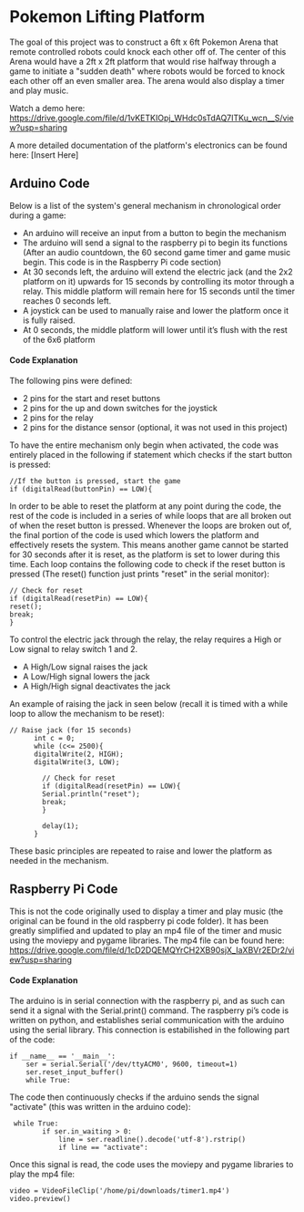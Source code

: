 # Pokemon Lifting Platform
The goal of this project was to construct a 6ft x 6ft Pokemon Arena that remote controlled robots could knock each other off of. The center of this Arena would have a 2ft x 2ft platform that would rise halfway through a game to initiate a "sudden death" where robots would be forced to knock each other off an even smaller area. The arena would also display a timer and play music.

Watch a demo here: https://drive.google.com/file/d/1vKETKIOpj_WHdc0sTdAQ7ITKu_wcn__S/view?usp=sharing

A more detailed documentation of the platform's electronics can be found here: [Insert Here]

## Arduino Code
Below is a list of the system's general mechanism in chronological order during a game:
- An arduino will receive an input from a button to begin the mechanism
- The arduino will send a signal to the raspberry pi to begin its functions (After an audio countdown, the 60 second game timer and game music begin. This code is in the Raspberry Pi code section)
- At 30 seconds left, the arduino will extend the electric jack (and the 2x2 platform on it) upwards for 15 seconds by controlling its motor through a relay. This middle platform will remain here for 15 seconds until the timer reaches 0 seconds left.
- A joystick can be used to manually raise and lower the platform once it is fully raised.
- At 0 seconds, the middle platform will lower until it’s flush with the rest of the 6x6 platform

#### Code Explanation
The following pins were defined:
- 2 pins for the start and reset buttons
- 2 pins for the up and down switches for the joystick
- 2 pins for the relay
- 2 pins for the distance sensor (optional, it was not used in this project)


To have the entire mechanism only begin when activated, the code was entirely placed in the following if statement which checks if the start button is pressed:
```
//If the button is pressed, start the game
if (digitalRead(buttonPin) == LOW){
```


In order to be able to reset the platform at any point during the code, the rest of the code is included in a series of while loops that are all broken out of when the reset button is pressed. Whenever the loops are broken out of, the final portion of the code is used which lowers the platform and effectively resets the system. This means another game cannot be started for 30 seconds after it is reset, as the platform is set to lower during this time. Each loop contains the following code to check if the reset button is pressed (The reset() function just prints "reset" in the serial monitor):
```
// Check for reset
if (digitalRead(resetPin) == LOW){
reset();
break; 
}
```

To control the electric jack through the relay, the relay requires a High or Low signal to relay switch 1 and 2.
- A High/Low signal raises the jack
- A Low/High signal lowers the jack
- A High/High signal deactivates the jack

An example of raising the jack in seen below (recall it is timed with a while loop to allow the mechanism to be reset):
```
// Raise jack (for 15 seconds)
      int c = 0;
      while (c<= 2500){
      digitalWrite(2, HIGH);
      digitalWrite(3, LOW);
      
        // Check for reset
        if (digitalRead(resetPin) == LOW){
        Serial.println("reset");
        break; 
        }

        delay(1);
      }
```

These basic principles are repeated to raise and lower the platform as needed in the mechanism.


## Raspberry Pi Code
This is not the code originally used to display a timer and play music (the original can be found in the old raspberry pi code folder). It has been greatly simplified and updated to play an mp4 file of the timer and music using the moviepy and pygame libraries. The mp4 file can be found here: 
https://drive.google.com/file/d/1cD2DQEMQYrCH2XB90sjX_IaXBVr2EDr2/view?usp=sharing

#### Code Explanation
The arduino is in serial connection with the raspberry pi, and as such can send it a signal with the Serial.print() command. The raspberry pi’s code is written on python, and establishes serial communication with the arduino using the serial library. This connection is estabilished in the following part of the code:
```
if __name__ == '__main__':
    ser = serial.Serial('/dev/ttyACM0', 9600, timeout=1)
    ser.reset_input_buffer()
    while True:
```

The code then continuously checks if the arduino sends the signal "activate" (this was written in the arduino code):
```
 while True:
        if ser.in_waiting > 0:
            line = ser.readline().decode('utf-8').rstrip()
            if line == "activate":
```

Once this signal is read, the code uses the moviepy and pygame libraries to play the mp4 file:
```
video = VideoFileClip('/home/pi/downloads/timer1.mp4')
video.preview()
```

